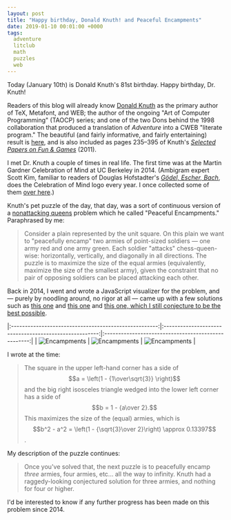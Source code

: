 ```yaml
---
layout: post
title: "Happy birthday, Donald Knuth! and Peaceful Encampments"
date: 2019-01-10 00:01:00 +0000
tags:
  adventure
  litclub
  math
  puzzles
  web
---
```


Today (January 10th) is Donald Knuth's 81st birthday. Happy birthday, Dr. Knuth!

Readers of this blog will already know [Donald Knuth](https://www-cs-faculty.stanford.edu/~knuth/)
as the primary author of TeX, Metafont, and WEB;
the author of the ongoing "Art of Computer Programming" (TAOCP) series; and one of the two Dons
behind the 1998 collaboration that produced a translation of _Adventure_ into a CWEB "literate program."
The beautiful (and fairly informative, and fairly entertaining) result is
[here](http://literateprogramming.com/adventure.pdf), and is also included as pages 235–395 of
Knuth's [_Selected Papers on Fun & Games_](https://amzn.to/2RhoZTb) (2011).

I met Dr. Knuth a couple of times in real life. The first time was at the Martin Gardner
Celebration of Mind at UC Berkeley in 2014. (Ambigram expert Scott Kim, familiar to readers of
Douglas Hofstadter's [_Gödel, Escher, Bach_](https://amzn.to/2SJTwW8), does the Celebration of Mind
logo every year. I once collected some of them
[over here](http://www.club.cc.cmu.edu/~ajo/disseminate/mg-ambigrams.html).)

Knuth's pet puzzle of the day, that day, was a sort of continuous version of a
[nonattacking queens](https://math.stackexchange.com/questions/687298/maximum-nonattacking-black-and-white-queens-on-infinite-chessboard)
problem which he called "Peaceful Encampments." Paraphrased by me:

> Consider a plain represented by the unit square. On this plain we want to "peacefully encamp"
> two armies of point-sized soldiers — one army red and one army green. Each soldier "attacks"
> chess-queen-wise: horizontally, vertically, and diagonally in all directions. The puzzle is
> to maximize the size of the equal armies (equivalently, maximize the size of the smallest army),
> given the constraint that no pair of opposing soldiers can be placed attacking each other.

Back in 2014, I went and wrote a JavaScript visualizer for the problem, and — purely by noodling
around, no rigor at all — came up with a few solutions such as
[this one](http://club.cc.cmu.edu/~ajo/disseminate/encamp.html?q=%7B%22v%22%3A%5B%7B%22minInvariant%22%3A0%2C%22maxInvariant%22%3A0.167%7D%2C%7B%22minInvariant%22%3A0.833%2C%22maxInvariant%22%3A1%7D%5D%2C%22h%22%3A%5B%7B%22minInvariant%22%3A0%2C%22maxInvariant%22%3A0.167%7D%2C%7B%22minInvariant%22%3A0.833%2C%22maxInvariant%22%3A1%7D%5D%2C%22s%22%3A%5B%7B%22minInvariant%22%3A0.000%2C%22maxInvariant%22%3A0.333%7D%2C%7B%22minInvariant%22%3A0.833%2C%22maxInvariant%22%3A1.166%7D%2C%7B%22minInvariant%22%3A1.666%2C%22maxInvariant%22%3A2%7D%5D%2C%22b%22%3A%5B%7B%22minInvariant%22%3A-1%2C%22maxInvariant%22%3A-0.666%7D%2C%7B%22minInvariant%22%3A-0.166%2C%22maxInvariant%22%3A0.166%7D%2C%7B%22minInvariant%22%3A0.666%2C%22maxInvariant%22%3A1%7D%5D%7D)
and [this one](http://club.cc.cmu.edu/~ajo/disseminate/encamp.html?q=%7B%22v%22%3A%5B%7B%22minInvariant%22%3A0.0%2C%22maxInvariant%22%3A0.5%7D%5D%2C%22h%22%3A%5B%7B%22minInvariant%22%3A0%2C%22maxInvariant%22%3A0.5%7D%5D%2C%22s%22%3A%5B%7B%22minInvariant%22%3A0.0%2C%22maxInvariant%22%3A1.0%7D%5D%2C%22b%22%3A%5B%7B%22minInvariant%22%3A0.0%2C%22maxInvariant%22%3A0.5%7D%5D%7D)
and [this one, which I still conjecture to be the best possible](http://club.cc.cmu.edu/~ajo/disseminate/encamp.html?q=%7B%22v%22%3A%5B%7B%22minInvariant%22%3A0%2C%22maxInvariant%22%3A0.422649730810374%7D%5D%2C%22h%22%3A%5B%7B%22minInvariant%22%3A0%2C%22maxInvariant%22%3A0.42265%7D%5D%2C%22s%22%3A%5B%7B%22minInvariant%22%3A0%2C%22maxInvariant%22%3A1%7D%5D%2C%22b%22%3A%5B%7B%22minInvariant%22%3A-0.2113248654051871177%2C%22maxInvariant%22%3A0.2113248654051871177%7D%5D%7D).

|:-----------------------------------------------------:|:------------------------------------------------------:|:---------------------------------------------------:|
| ![Encampments](/blog/images/2019-01-10-one-ninth.png) | ![Encampments](/blog/images/2019-01-10-one-eighth.png) | ![Encampments](/blog/images/2019-01-10-optimal.png) |

I wrote at the time:

> The square in the upper left-hand corner has a side of
> $$a = \left(1 - {1\over\sqrt{3}} \right)$$
> and the big right isosceles triangle wedged into the lower left corner has a side of
> $$b = 1 - {a\over 2}.$$
> This maximizes the size of the (equal) armies, which is
> $$b^2 - a^2 = \left(1 - {\sqrt{3}\over 2}\right) \approx 0.13397$$.

My description of the puzzle continues:

> Once you've solved that, the next puzzle is to peacefully encamp *three* armies, four armies, etc...
> all the way to infinity. Knuth had a raggedy-looking conjectured solution for three armies,
> and nothing for four or higher.

I'd be interested to know if any further progress has been made on this problem since 2014.
